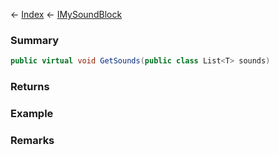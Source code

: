 ← [Index](Api-Index) ← [IMySoundBlock](SpaceEngineers.Game.ModAPI.Ingame.IMySoundBlock)

### Summary

```csharp
public virtual void GetSounds(public class List<T> sounds)
```

### Returns

### Example

### Remarks

